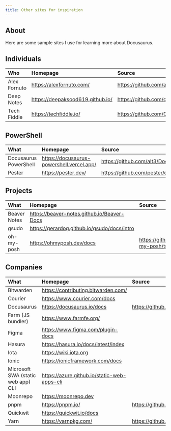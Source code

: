 ```yaml
---
title: Other sites for inspiration
---
```


## About

Here are some sample sites I use for learning more about Docusaurus.

## Individuals

| Who          | Homepage                           | Source                                                     |
| :----------- | :--------------------------------- | :--------------------------------------------------------- |
| Alex Fornuto | <https://alexfornuto.com/>         | <https://github.com/alexfornuto/alexfornuto.com>           |
| Deep Notes   | <https://deepaksood619.github.io/> | <https://github.com/deepaksood619/deepaksood619.github.io> |
| Tech Fiddle  | <https://techfiddle.io/>           | <https://github.com/Comp-Labs/comp-labs-website>           |

## PowerShell

| What                  | Homepage                                    | Source                                          |
| :-------------------- | :------------------------------------------ | :---------------------------------------------- |
| Docusaurus PowerShell | <https://docusaurus-powershell.vercel.app/> | <https://github.com/alt3/Docusaurus.Powershell> |
| Pester                | <https://pester.dev/>                       | <https://github.com/pester/docs>                |

## Projects

| What         | Homepage                                      | Source                                                           |
| :----------- | :-------------------------------------------- | :--------------------------------------------------------------- |
| Beaver Notes | <https://beaver-notes.github.io/Beaver-Docs>  |                                                                  |
| gsudo        | <https://gerardog.github.io/gsudo/docs/intro> |                                                                  |
| oh-my-posh   | <https://ohmyposh.dev/docs>                   | <https://github.com/JanDeDobbeleer/oh-my-posh/tree/main/website> |

## Companies

| What                               | Homepage                                      | Source                                                             |
| :--------------------------------- | :-------------------------------------------- | :----------------------------------------------------------------- |
| Bitwarden                          | <https://contributing.bitwarden.com/>         |                                                                    |
| Courier                            | <https://www.courier.com/docs>                |                                                                    |
| Docusaurus                         | <https://docusaurus.io/docs>                  | <https://github.com/facebook/docusaurus/tree/main/website>         |
| Farm (JS bundler)                  | <https://www.farmfe.org/>                     |                                                                    |
| Figma                              | <https://www.figma.com/plugin-docs>           |                                                                    |
| Hasura                             | <https://hasura.io/docs/latest/index>         |                                                                    |
| Iota                               | <https://wiki.iota.org>                       |                                                                    |
| Ionic                              | <https://ionicframework.com/docs>             |                                                                    |
| Microsoft SWA (static web app) CLI | <https://azure.github.io/static-web-apps-cli> |                                                                    |
| Moonrepo                           | <https://moonrepo.dev>                        |                                                                    |
| pnpm                               | <https://pnpm.io/>                            | <https://github.com/pnpm/pnpm.io>                                  |
| Quickwit                           | <https://quickwit.io/docs>                    |                                                                    |
| Yarn                               | <https://yarnpkg.com/>                        | <https://github.com/yarnpkg/berry/tree/master/packages/docusaurus> |
